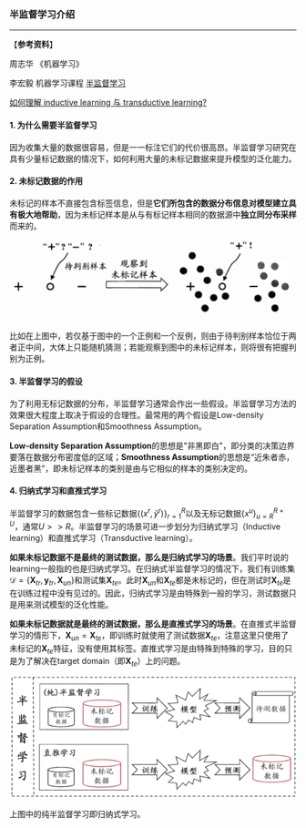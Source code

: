 ### 半监督学习介绍

***

【**参考资料**】

周志华	《机器学习》

李宏毅	机器学习课程 [半监督学习](<http://speech.ee.ntu.edu.tw/~tlkagk/courses/ML_2016/Lecture/semi%20(v3).pdf>)

[如何理解 inductive learning 与 transductive learning?](<https://www.zhihu.com/question/68275921>)



#### 1. 为什么需要半监督学习

因为收集大量的数据很容易，但是一一标注它们的代价很高昂。半监督学习研究在具有少量标记数据的情况下，如何利用大量的未标记数据来提升模型的泛化能力。

#### 2. 未标记数据的作用

未标记的样本不直接包含标签信息，但是**它们所包含的数据分布信息对模型建立具有极大地帮助**，因为未标记样本是从与有标记样本相同的数据源中**独立同分布采样**而来的。

![1555558287420](assets/1555558287420.png)

比如在上图中，若仅基于图中的一个正例和一个反例，则由于待判别样本恰位于两者正中间，大体上只能随机猜测；若能观察到图中的未标记样本，则将很有把握判别为正例。

#### 3. 半监督学习的假设

为了利用无标记数据的分布，半监督学习通常会作出一些假设。半监督学习方法的效果很大程度上取决于假设的合理性。最常用的两个假设是Low-density Separation Assumption和Smoothness Assumption。

**Low-density Separation Assumption**的思想是"非黑即白"，即分类的决策边界要落在数据分布密度低的区域；**Smoothness Assumption**的思想是“近朱者赤，近墨者黑”，即未标记样本的类别是由与它相似的样本的类别决定的。

#### 4. 归纳式学习和直推式学习

半监督学习的数据包含一些标记数据$\left\{\left(x^{r}, \hat{y}^{r}\right)\right\}_{r=1}^{R}$以及无标记数据$\left\{x^{u}\right\}_{u=R}^{R+U}$，通常$U >> R​$。半监督学习的场景可进一步划分为归纳式学习（Inductive learning）和直推式学习（Transductive learning）。

**如果未标记数据不是最终的测试数据，那么是归纳式学习的场景**。我们平时说的learning一般指的也是归纳式学习。在归纳式半监督学习的情况下，我们有训练集$\mathcal{D}=\left\{\mathbf{X}_{t r}, \mathbf{y}_{t r}, \mathbf{X}_{u n}\right\}$和测试集$\mathbf{X}_{t e}$。此时$\mathbf{X}_{u n}$和$\mathbf{X}_{t e}$都是未标记的，但在测试时$\mathbf{X}_{t e}​$是在训练过程中没有见过的。因此，归纳式学习是由特殊到一般的学习，测试数据只是用来测试模型的泛化性能。

**如果未标记数据就是最终的测试数据，那么是直推式学习的场景**。在直推式半监督学习的情形下，$\mathbf{X}_{u n}=\mathbf{X}_{t e}$，即训练时就使用了测试数据$\mathbf{X}_{t e}$，注意这里只使用了未标记的$\mathbf{X}_{t e}$特征，没有使用其标签。直推式学习是由特殊到特殊的学习，目的只是为了解决在target domain（即$\mathbf{X}_{t e}$）上的问题。

![1555562621396](assets/1555562621396.png)

上图中的纯半监督学习即归纳式学习。

